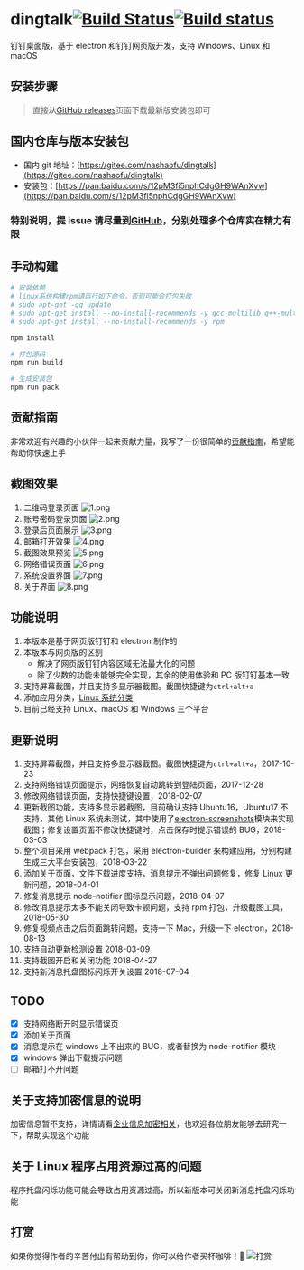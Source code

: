 # dingtalk[![Build Status](https://travis-ci.org/nashaofu/dingtalk.svg?branch=master)](https://travis-ci.org/nashaofu/dingtalk)[![Build status](https://ci.appveyor.com/api/projects/status/jptk80n78gdogd18/branch/master?svg=true)](https://ci.appveyor.com/project/nashaofu/dingtalk/branch/master)

钉钉桌面版，基于 electron 和钉钉网页版开发，支持 Windows、Linux 和 macOS

## 安装步骤

> 直接从[GitHub releases](https://github.com/nashaofu/dingtalk/releases/latest)页面下载最新版安装包即可

## 国内仓库与版本安装包

- 国内 git 地址：[https://gitee.com/nashaofu/dingtalk](https://gitee.com/nashaofu/dingtalk)
- 安装包：[https://pan.baidu.com/s/12pM3fi5nphCdgGH9WAnXvw](https://pan.baidu.com/s/12pM3fi5nphCdgGH9WAnXvw)

### 特别说明，提 issue 请尽量到[GitHub](https://github.com/nashaofu/dingtalk)，分别处理多个仓库实在精力有限

## 手动构建

```bash
# 安装依赖
# linux系统构建rpm请运行如下命令，否则可能会打包失败
# sudo apt-get -qq update
# sudo apt-get install --no-install-recommends -y gcc-multilib g++-multilib
# sudo apt-get install --no-install-recommends -y rpm

npm install

# 打包源码
npm run build

# 生成安装包
npm run pack
```

## 贡献指南

非常欢迎有兴趣的小伙伴一起来贡献力量，我写了一份很简单的[贡献指南](./CONTRIBUTING.md)，希望能帮助你快速上手

## 截图效果

1. 二维码登录页面
   ![1.png](./screenshot/1.png)
2. 账号密码登录页面
   ![2.png](./screenshot/2.png)
3. 登录后页面展示
   ![3.png](./screenshot/3.png)
4. 邮箱打开效果
   ![4.png](./screenshot/4.png)
5. 截图效果预览
   ![5.png](./screenshot/5.png)
6. 网络错误页面
   ![6.png](./screenshot/6.png)
7. 系统设置界面
   ![7.png](./screenshot/7.png)
8. 关于界面
   ![8.png](./screenshot/8.png)

## 功能说明

1. 本版本是基于网页版钉钉和 electron 制作的
2. 本版本与网页版的区别
   - 解决了网页版钉钉内容区域无法最大化的问题
   - 除了少数的功能未能够完全实现，其余的使用体验和 PC 版钉钉基本一致
3. 支持屏幕截图，并且支持多显示器截图。截图快捷键为`ctrl+alt+a`
4. 添加应用分类，[Linux 系统分类](https://specifications.freedesktop.org/menu-spec/latest/apa.html#main-category-registry)
5. 目前已经支持 Linux、macOS 和 Windows 三个平台

## 更新说明

1. 支持屏幕截图，并且支持多显示器截图。截图快捷键为`ctrl+alt+a`，2017-10-23
2. 支持网络错误页面提示，网络恢复自动跳转到登陆页面，2017-12-28
3. 修改网络错误页面，支持快捷键设置，2018-02-07
4. 更新截图功能，支持多显示器截图，目前确认支持 Ubuntu16，Ubuntu17 不支持，其他 Linux 系统未测试，其中使用了[electron-screenshots](https://github.com/nashaofu/electron-screenshots)模块来实现截图；修复设置页面不修改快捷键时，点击保存时提示错误的 BUG，2018-03-03
5. 整个项目采用 webpack 打包，采用 electron-builder 来构建应用，分别构建生成三大平台安装包，2018-03-22
6. 添加关于页面，文件下载进度支持，消息提示不弹出问题修复，修复 Linux 更新问题，2018-04-01
7. 修复消息提示 node-notifier 图标显示问题，2018-04-07
8. 修改消息提示太多不能关闭导致卡顿问题，支持 rpm 打包，升级截图工具，2018-05-30
9. 修复视频点击之后页面跳转问题，支持一下 Mac，升级一下 electron，2018-08-13
10. 支持自动更新检测设置 2018-03-09
11. 支持截图开启和关闭功能 2018-04-27
12. 支持新消息托盘图标闪烁开关设置 2018-07-04

## TODO

- [x] 支持网络断开时显示错误页
- [x] 添加关于页面
- [x] 消息提示在 windows 上不出来的 BUG，或者替换为 node-notifier 模块
- [x] windows 弹出下载提示问题
- [ ] 邮箱打不开问题

## 关于支持加密信息的说明

加密信息暂不支持，详情请看[企业信息加密相关](https://github.com/nashaofu/dingtalk/issues/2)，也欢迎各位朋友能够去研究一下，帮助实现这个功能

## 关于 Linux 程序占用资源过高的问题

程序托盘闪烁功能可能会导致占用资源过高，所以新版本可关闭新消息托盘闪烁功能

## 打赏

如果你觉得作者的辛苦付出有帮助到你，你可以给作者买杯咖啡！🤣
![打赏](./screenshot/reward.png)
